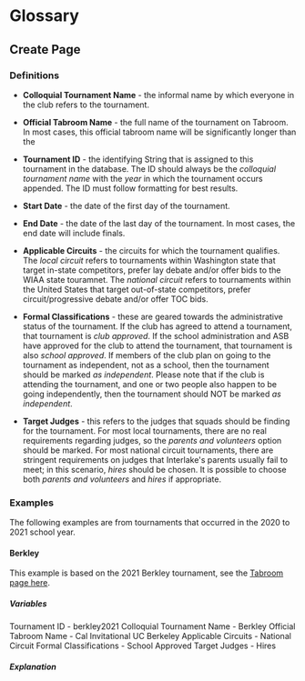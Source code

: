 # Glossary

## Create Page

### Definitions
* **Colloquial Tournament Name** - the informal name by which everyone in the club refers to the tournament.

* **Official Tabroom Name** - the full name of the tournament on Tabroom. In most cases, this official tabroom name will be significantly longer than the
* **Tournament ID** - the identifying String that is assigned to this tournament in the database. The ID should always be the *colloquial tournament name* with the *year* in which the tournament occurs appended. The ID must follow formatting for best results.
* **Start Date** - the date of the first day of the tournament.
* **End Date** - the date of the last day of the tournament. In most cases, the end date will include finals.
* **Applicable Circuits** - the circuits for which the tournament qualifies. The *local circuit* refers to tournaments within Washington state that target in-state competitors, prefer lay debate and/or offer bids to the WIAA state touramnet. The *national circuit* refers to tournaments within the United States that target out-of-state competitors, prefer circuit/progressive debate and/or offer TOC bids.
* **Formal Classifications** - these are geared towards the administrative status of the tournament. If the club has agreed to attend a tournament, that tournament is *club approved*. If the school administration and ASB have approved for the club to attend the tournament, that tournament is also *school approved*. If members of the club plan on going to the tournament as independent, not as a school, then the tournament should be marked *as independent*. Please note that if the club is attending the tournament, and one or two people also happen to be going independently, then the tournament should NOT be marked *as independent*.
* **Target Judges** - this refers to the judges that squads should be finding for the tournament. For most local tournaments, there are no real requirements regarding judges, so the *parents and volunteers* option should be marked. For most national circuit tournaments, there are stringent requirements on judges that Interlake's parents usually fail to meet; in this scenario, *hires* should be chosen. It is possible to choose both *parents and volunteers* and *hires* if appropriate.


### Examples
The following examples are from tournaments that occurred in the 2020 to 2021 school year.

#### Berkley
This example is based on the 2021 Berkley tournament, see the [Tabroom page here](https://www.tabroom.com/index/tourn/index.mhtml?tourn_id=16917).

##### Variables
Tournament ID - berkley2021
Colloquial Tournament Name - Berkley
Official Tabroom Name - Cal Invitational UC Berkeley
Applicable Circuits - National Circuit
Formal Classifications - School Approved
Target Judges - Hires


##### Explanation

